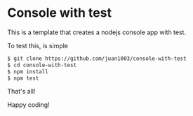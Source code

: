 # Console with test

This is a template that creates a nodejs console app with test.

To test this, is simple

```sh
$ git clone https://github.com/juan1003/console-with-test
$ cd console-with-test
$ npm install
$ npm test
```
That's all!

Happy coding!
